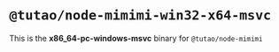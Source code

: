 # `@tutao/node-mimimi-win32-x64-msvc`

This is the **x86_64-pc-windows-msvc** binary for `@tutao/node-mimimi`
